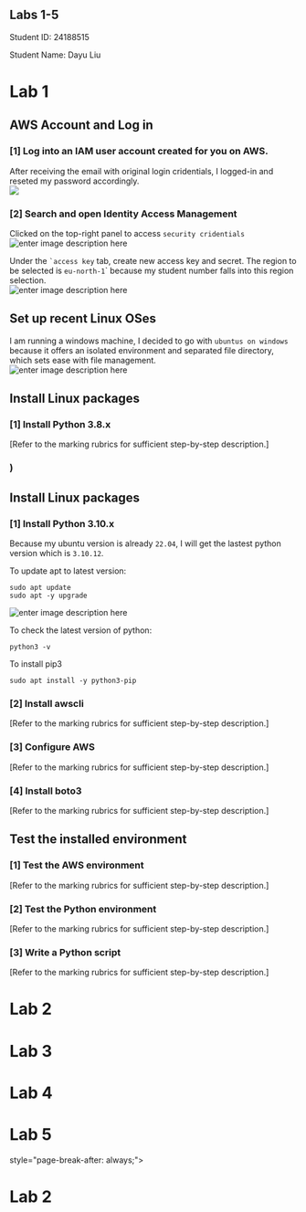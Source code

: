 <p></p><div></div><p></p>
  <h2>Labs 1-5</h2>
  <p>Student ID: 24188515</p>
  <p>Student Name: Dayu Liu</p>

<h1 id="lab-1">Lab 1</h1>
<h2 id="aws-account-and-log-in">AWS Account and Log in</h2>
<h3 id="log-into-an-iam-user-account-created-for-you-on-aws.">[1] Log into an IAM user account created for you on AWS.</h3>
<p>After receiving the email with original login cridentials, I logged-in and reseted my password accordingly.<br>
<img src="http://127.0.0.1/assets/lab1-1.png" alton here"></p>
<h3 id="search-and-open-identity-access-management">[2] Search and open Identity Access Management</h3>
<p>Clicked on the top-right panel to access <code>security cridentials</code><br>
<img src="http://127.0.0.1/assets/lab1-2.png" alt="enter image description here"></p>
<p>Under the <code>`access key</code> tab, create new access key and secret. The region to be selected is <code>eu-north-1</code>` because my student number falls into this region selection.<br>
<img src="http://127.0.0.1/assets/lab1-3.png" alt="enter image description here"></p>
<h2 id="set-up-recent-linux-oses">Set up recent Linux OSes</h2>
<p>

I am running a windows machine, I decided to go with `ubuntus on windows` because it offers an isolated environment and separated file directory, which sets ease with file management.<br>
<img src="
![enter image descriptihttp://127.0.0.1/assets/lab1-4.png" alt="enter image description here"></p>
<h2 id="install-linux-packages">Install Linux packages</h2>
<h3 id="install-python-3.8.x">[1] Install Python 3.8.x</h3>
<p>[Refer to the marking rubrics for sufficient step-by-step description.]</p>
<h3 id="install-awscli">)

## Install Linux packages

### [1] Install Python 3.10.x
Because my ubuntu version is already `22.04`, I will get the lastest python version which is `3.10.12`.

To update apt to latest version:

    sudo apt update
    sudo apt -y upgrade
![enter image description here](http://127.0.0.1/assets/lab1-5.png)

To check the latest version of python:

    python3 -v

 
To install pip3

    sudo apt install -y python3-pip
   

### [2] Install awscli</h3>
<p>[Refer to the marking rubrics for sufficient step-by-step description.]</p>
<h3 id="configure-aws">[3] Configure AWS</h3>
<p>[Refer to the marking rubrics for sufficient step-by-step description.]</p>
<h3 id="install-boto3">[4] Install boto3</h3>
<p>[Refer to the marking rubrics for sufficient step-by-step description.]</p>
<h2 id="test-the-installed-environment">Test the installed environment</h2>
<h3 id="test-the-aws-environment">[1] Test the AWS environment</h3>
<p>[Refer to the marking rubrics for sufficient step-by-step description.]</p>
<h3 id="test-the-python-environment">[2] Test the Python environment</h3>
<p>

[Refer to the marking rubrics for sufficient step-by-step description.]</p>
<h3 id="write-a-python-script">[3] Write a Python script</h3>
<p>

[Refer to the marking rubrics for sufficient step-by-step description.]</p>

<div></div>
<h1 id="lab-2">Lab 2</h1>
<div></div>
<h1 id="lab-3">Lab 3</h1>
<div></div>
<h1 id="lab-4">Lab 4</h1>
<div></div>
<h1 id="lab-5">Lab 5</h1> style="page-break-after: always;"></div>

# Lab 2
<div

<!--stackedit_data:
eyJoaXN0b3J5IjpbLTEwNDIyMjM5MTVdfQ==
-->
